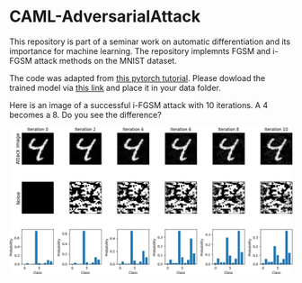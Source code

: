 # CAML-AdversarialAttack
This repository is part of a seminar work on automatic differentiation and its importance for machine learning. 
The repository implemnts FGSM and i-FGSM attack methods on the MNIST dataset.

The code was adapted from [this pytorch tutorial](https://pytorch.org/tutorials/beginner/fgsm_tutorial.html). Please dowload the trained model via [this link](https://drive.google.com/drive/folders/1fn83DF14tWmit0RTKWRhPq5uVXt73e0h) and place it in your data folder. 

Here is an image of a successful i-FGSM attack with 10 iterations. A 4 becomes a 8. Do you see the difference?

![Alt](./images/shift4->8_cropped.png?raw=true, "Successful i-FGSM Attack on MNIST")
